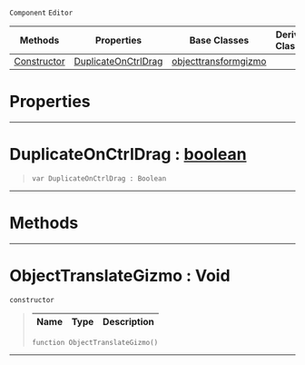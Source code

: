  `Component` `Editor`



|Methods|Properties|Base Classes|Derived Classes|
|---|---|---|---|
|[Constructor](objecttranslategizmo.md#objecttranslategizmo-voi)|[DuplicateOnCtrlDrag](objecttranslategizmo.md#duplicateonctrldrag-zero)|[objecttransformgizmo](objecttransformgizmo.md)| |


 #  Properties


---  
 #  DuplicateOnCtrlDrag : [boolean](../nada_base_types/boolean.md)

> 
> ```TS:Nada
> var DuplicateOnCtrlDrag : Boolean


---  
 #  Methods


---  
 #  ObjectTranslateGizmo : Void

 `constructor`

> 
> |Name|Type|Description|
> |---|---|---|
> ```TS:Nada
> function ObjectTranslateGizmo()
> ``` 


---  
 

 